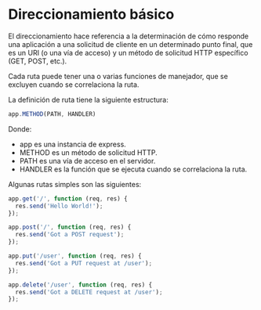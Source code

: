 # **Direccionamiento básico**

El direccionamiento hace referencia a la determinación de cómo responde una aplicación a una solicitud de cliente en un determinado punto final, que es un URI (o una vía de acceso) y un método de solicitud HTTP específico (GET, POST, etc.).

Cada ruta puede tener una o varias funciones de manejador, que se excluyen cuando se correlaciona la ruta.

La definición de ruta tiene la siguiente estructura:

```javascript
app.METHOD(PATH, HANDLER)
```

Donde:

* app es una instancia de express.
* METHOD es un método de solicitud HTTP.
* PATH es una vía de acceso en el servidor.
* HANDLER es la función que se ejecuta cuando se correlaciona la ruta.

Algunas rutas simples son las siguientes: 
```javascript
app.get('/', function (req, res) {
  res.send('Hello World!');
});

app.post('/', function (req, res) {
  res.send('Got a POST request');
});

app.put('/user', function (req, res) {
  res.send('Got a PUT request at /user');
});

app.delete('/user', function (req, res) {
  res.send('Got a DELETE request at /user');
});
```
